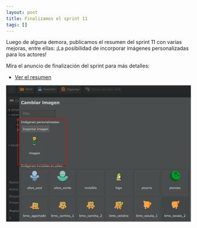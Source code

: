 ```yaml
---
layout: post
title: Finalizamos el sprint 11
tags: []
---
```


Luego de alguna demora, publicamos el resumen del sprint 11 con varias
mejoras, entre ellas: ¡La posibilidad de incorporar imágenes personalizadas para los actores!

Mira el anuncio de finalización del sprint para más detalles:

- [Ver el resumen](https://foro.pilas-engine.com.ar/t/resumen-del-sprint-11/1745)

![](/assets/noticias/sprint-11.png)
